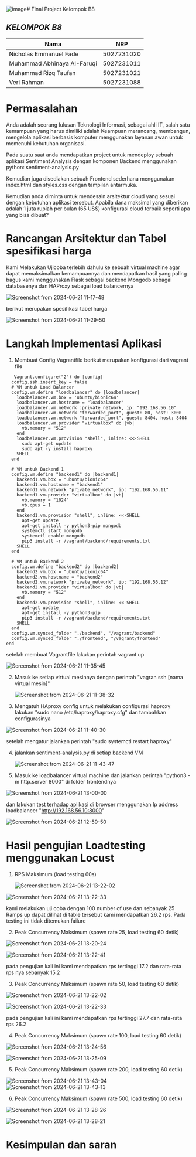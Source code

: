 ![image](https://github.com/freaqbh/fp-tka-b8/assets/123524655/5d4b2a73-0d1c-468f-a55c-bb38a65f0467)# Final Project Kelompok B8

 ## ***KELOMPOK B8***
  | Nama      | NRP         |
  |-----------|-------------|
  | Nicholas Emmanuel Fade   | 5027231020  |
  | Muhammad Abhinaya Al-Faruqi  | 5027231011  |  
  | Muhammad Rizq Taufan | 5027231021  |
  | Veri Rahman | 5027231088 |

# Permasalahan

Anda adalah seorang lulusan Teknologi Informasi, sebagai ahli IT, salah satu kemampuan yang harus dimiliki adalah Keampuan merancang, membangun, mengelola aplikasi berbasis komputer menggunakan layanan awan untuk memenuhi kebutuhan organisasi.

Pada suatu saat anda mendapatkan project untuk mendeploy sebuah aplikasi Sentiment Analysis dengan komponen Backend menggunakan python: sentiment-analysis.py 

Kemudian juga disediakan sebuah Frontend sederhana menggunakan index.html dan styles.css dengan tampilan antarmuka.

Kemudian anda diminta untuk mendesain arsitektur cloud yang sesuai dengan kebutuhan aplikasi tersebut. Apabila dana maksimal yang diberikan adalah 1 juta rupiah per bulan (65 US$) konfigurasi cloud terbaik seperti apa yang bisa dibuat?

# Rancangan Arsitektur dan Tabel spesifikasi harga
Kami Melakukan Ujicoba terlebih dahulu ke sebuah virtual machine agar dapat memaksimalkan kemampuannya dan mendapatkan hasil yang paling bagus kami menggunakan Flask sebagai backend Mongodb sebagai databasenya dan HAProxy sebagai load balancernya

![Screenshot from 2024-06-21 11-17-48](https://github.com/freaqbh/fp-tka-b8/assets/123524655/a4b59052-30b8-4807-b68a-8720d083b70e)

berikut merupakan spesifikasi tabel harga

![Screenshot from 2024-06-21 11-29-50](https://github.com/freaqbh/fp-tka-b8/assets/123524655/28f71944-7375-4610-b2cb-39432676f2ea)


# Langkah Implementasi Aplikasi

1. Membuat Config Vagrantfile
   berikut merupakan konfigurasi dari vagrant file
```
   Vagrant.configure("2") do |config|
  config.ssh.insert_key = false
  # VM untuk Load Balancer
  config.vm.define "loadbalancer" do |loadbalancer|
    loadbalancer.vm.box = 'ubuntu/bionic64'
    loadbalancer.vm.hostname = "loadbalancer"
    loadbalancer.vm.network :private_network, ip: "192.168.56.10"
    loadbalancer.vm.network "forwarded_port", guest: 80, host: 3000
    loadbalancer.vm.network "forwarded_port", guest: 8404, host: 8404
    loadbalancer.vm.provider "virtualbox" do |vb|
      vb.memory = "512"
    end
    loadbalancer.vm.provision "shell", inline: <<-SHELL
      sudo apt-get update
      sudo apt -y install haproxy
    SHELL
  end

  # VM untuk Backend 1
  config.vm.define "backend1" do |backend1|
    backend1.vm.box = "ubuntu/bionic64"
    backend1.vm.hostname = "backend1"
    backend1.vm.network "private_network", ip: "192.168.56.11"
    backend1.vm.provider "virtualbox" do |vb|
      vb.memory = "1024"
      vb.cpus = 1
    end
    backend1.vm.provision "shell", inline: <<-SHELL
      apt-get update
      apt-get install -y python3-pip mongodb
      systemctl start mongodb
      systemctl enable mongodb
      pip3 install -r /vagrant/backend/requirements.txt
    SHELL
  end

  # VM untuk Backend 2
  config.vm.define "backend2" do |backend2|
    backend2.vm.box = "ubuntu/bionic64"
    backend2.vm.hostname = "backend2"
    backend2.vm.network "private_network", ip: "192.168.56.12"
    backend2.vm.provider "virtualbox" do |vb|
      vb.memory = "512"
    end
    backend2.vm.provision "shell", inline: <<-SHELL
      apt-get update
      apt-get install -y python3-pip
      pip3 install -r /vagrant/backend/requirements.txt
    SHELL
  end
  config.vm.synced_folder "./backend", "/vagrant/backend"
  config.vm.synced_folder "./frontend", "/vagrant/frontend"
end
```
 setelah membuat Vagrantfile lakukan perintah vagrant up

 ![Screenshot from 2024-06-21 11-35-45](https://github.com/freaqbh/fp-tka-b8/assets/123524655/99c9cfb1-9ef7-4013-b016-f040e833b02a)

2. Masuk ke setiap virtual mesinnya dengan perintah "vagran ssh [nama virtual mesin]"

   
   ![Screenshot from 2024-06-21 11-38-32](https://github.com/freaqbh/fp-tka-b8/assets/123524655/26458342-b9e9-4a37-9f86-62655c57984f)

3. Mengatuh HAproxy config
   untuk melakukan configurasi haproxy lakukan "sudo nano /etc/haproxy/haproxy.cfg" dan tambahkan configurasinya

![Screenshot from 2024-06-21 11-40-30](https://github.com/freaqbh/fp-tka-b8/assets/123524655/704a9401-6c22-4bb1-93de-660a1a0b9dbc)

setelah mengatur jalankan perintah "sudo systemctl restart haproxy"

4. jalankan sentiment-analysis.py di setiap backend VM

   ![Screenshot from 2024-06-21 11-43-47](https://github.com/freaqbh/fp-tka-b8/assets/123524655/4312fb45-4153-42c4-aaa9-c990b81f81f1)

5. Masuk ke loadbalancer virtual machine dan jalankan perintah "python3 -m http.server 8000" di folder frontendnya
  
![Screenshot from 2024-06-21 13-00-00](https://github.com/freaqbh/fp-tka-b8/assets/123524655/4796062c-1645-4b2d-8841-28b6b451def7)

dan lakukan test terhadap aplikasi di browser menggunakan Ip address loadbalancer "http://192.168.56.10:8000"

![Screenshot from 2024-06-21 12-59-50](https://github.com/freaqbh/fp-tka-b8/assets/123524655/5331462e-b046-4bc1-bdf8-688f18dcbf49)


# Hasil pengujian Loadtesting menggunakan Locust

1. RPS Maksimum (load testing 60s)

   ![Screenshot from 2024-06-21 13-22-02](https://github.com/freaqbh/fp-tka-b8/assets/123524655/3bb84657-3d57-4ee3-97cf-459545055d34)
   
![Screenshot from 2024-06-21 13-22-33](https://github.com/freaqbh/fp-tka-b8/assets/123524655/f534b594-1d2f-4177-8fc0-65e8612a8bff)

kami melakukan uji coba dengan 100 number of use dan sebanyak 25 Ramps up dapat dilihat di table tersebut kami mendapatkan 26.2 rps. Pada testing ini tidak ditemukan failure

2. Peak Concurrency Maksimum (spawn rate 25, load testing 60 detik)
   
![Screenshot from 2024-06-21 13-20-24](https://github.com/freaqbh/fp-tka-b8/assets/123524655/7c9e0d6f-c1a1-4afc-be1a-e049aef94e57)

![Screenshot from 2024-06-21 13-22-41](https://github.com/freaqbh/fp-tka-b8/assets/123524655/c3430796-9fda-49c8-92cd-824826574ce3)

pada pengujian kali ini kami mendapatkan rps tertinggi 17.2 dan rata-rata rps nya sebanyak 15.2

3. Peak Concurrency Maksimum (spawn rate 50, load testing 60 detik)

   
![Screenshot from 2024-06-21 13-22-02](https://github.com/freaqbh/fp-tka-b8/assets/123524655/f874a608-ac0a-4001-96ee-4cd8bb71155b)

![Screenshot from 2024-06-21 13-22-33](https://github.com/freaqbh/fp-tka-b8/assets/123524655/034693b2-8080-447e-9516-765e68689040)

pada pengujian kali ini kami mendapatkan rps tertinggi 27.7 dan rata-rata rps 26.2

4. Peak Concurrency Maksimum (spawn rate 100, load testing 60 detik)

   
![Screenshot from 2024-06-21 13-24-56](https://github.com/freaqbh/fp-tka-b8/assets/123524655/13116706-75c0-47bf-96bf-39671702932e)

![Screenshot from 2024-06-21 13-25-09](https://github.com/freaqbh/fp-tka-b8/assets/123524655/75ae91d0-bd8e-4569-9718-29423b373c6c)

5. Peak Concurrency Maksimum (spawn rate 200, load testing 60 detik)

   
![Screenshot from 2024-06-21 13-43-04](https://github.com/freaqbh/fp-tka-b8/assets/123524655/2f851980-e171-4702-97ee-946e4458d39c)
![Screenshot from 2024-06-21 13-43-13](https://github.com/freaqbh/fp-tka-b8/assets/123524655/82f4451e-7a57-4bfd-abbb-d8adaf842269)

6. Peak Concurrency Maksimum (spawn rate 500, load testing 60 detik)
   
![Screenshot from 2024-06-21 13-28-26](https://github.com/freaqbh/fp-tka-b8/assets/123524655/5c32dea8-9544-4696-b0ee-96fbd43bd4d8)

![Screenshot from 2024-06-21 13-28-21](https://github.com/freaqbh/fp-tka-b8/assets/123524655/6077de92-0b8c-4838-8b21-7237f7e273cb)

# Kesimpulan dan saran
